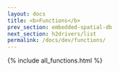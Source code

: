 ```yaml
---
layout: docs
title: <b>Functions</b>
prev_section: embedded-spatial-db
next_section: h2drivers/list
permalink: /docs/dev/functions/
---
```



{% include all_functions.html %}
